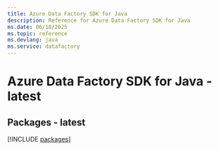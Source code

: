 ```yaml
---
title: Azure Data Factory SDK for Java
description: Reference for Azure Data Factory SDK for Java
ms.date: 06/18/2025
ms.topic: reference
ms.devlang: java
ms.service: datafactory
---
```

# Azure Data Factory SDK for Java - latest
## Packages - latest
[!INCLUDE [packages](data-factory-index.md)]